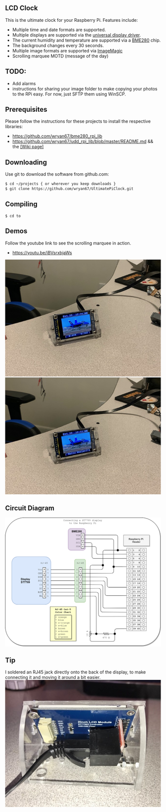 LCD Clock
---------

This is the ultimate clock for your Raspberry Pi.  Features include:

- Multiple time and date formats are supported.   
- Multiple displays are supported via the [universal display driver](https://github.com/wryan67/udd_rpi_lib/blob/master/README.md).  
- The current humidity and temperature are supported via a [BME280](https://smile.amazon.com/gp/product/B07KYJNFMD) chip.  
- The background changes every 30 seconds.  
- Multiple image formats are supported via [ImageMagic](https://imagemagick.org/)
- Scrolling marquee MOTD (message of the day)

## TODO:
- Add alarms
- instructions for sharing your image folder to make copying your photos to the RPi easy.  For now, just SFTP them using WinSCP.

## Prerequisites

Please follow the instructions for these projects to install the respective libraries:

- https://github.com/wryan67/bme280_rpi_lib
- https://github.com/wryan67/udd_rpi_lib/blob/master/README.md  && the [[Wiki page]](https://github.com/wryan67/udd_rpi_lib/wiki)

## Downloading

Use git to download the software from github.com:

    $ cd ~/projects { or wherever you keep downloads }
    $ git clone https://github.com/wryan67/UltimatePiClock.git

## Compiling

    $ cd to 

## Demos

Follow the youtube link to see the scrolling marquee in action.

- https://youtu.be/iBVsrxbjaWs

![pi clock preview 1](https://github.com/wryan67/UltimatePiClock/blob/master/readme/image3.jpeg?raw=true)
![pi clock preview 2](https://github.com/wryan67/UltimatePiClock/blob/master/readme/image4.jpeg?raw=true)


## Circuit Diagram

![circuit diagram](https://github.com/wryan67/UltimatePiClock/blob/master/readme/circuit%20diagram.png?raw=true)


## Tip
I soldered an RJ45 jack directly onto the back of the display, to make connecting it and moving it around a bit easier.
![pi clock](https://github.com/wryan67/UltimatePiClock/blob/master/readme/example1.jpg?raw=true)

